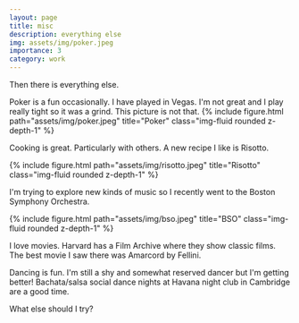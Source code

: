 ```yaml
---
layout: page
title: misc
description: everything else
img: assets/img/poker.jpeg
importance: 3
category: work
---
```


Then there is everything else. 

Poker is a fun occasionally. I have played in Vegas. I'm not great and I play really tight so it was a grind.
This picture is not that.
{% include figure.html path="assets/img/poker.jpeg" title="Poker" class="img-fluid rounded z-depth-1" %}

Cooking is great. Particularly with others. A new recipe I like is Risotto. 

{% include figure.html path="assets/img/risotto.jpeg" title="Risotto" class="img-fluid rounded z-depth-1" %}

I'm trying to explore new kinds of music so I recently went to the Boston Symphony Orchestra.

{% include figure.html path="assets/img/bso.jpeg" title="BSO" class="img-fluid rounded z-depth-1" %}

I love movies. Harvard has a Film Archive where they show classic films. The best movie I saw there was Amarcord by Fellini.

Dancing is fun. I'm still a shy and somewhat reserved dancer but I'm getting better! 
Bachata/salsa social dance nights at Havana night club in Cambridge are a good time.

What else should I try?